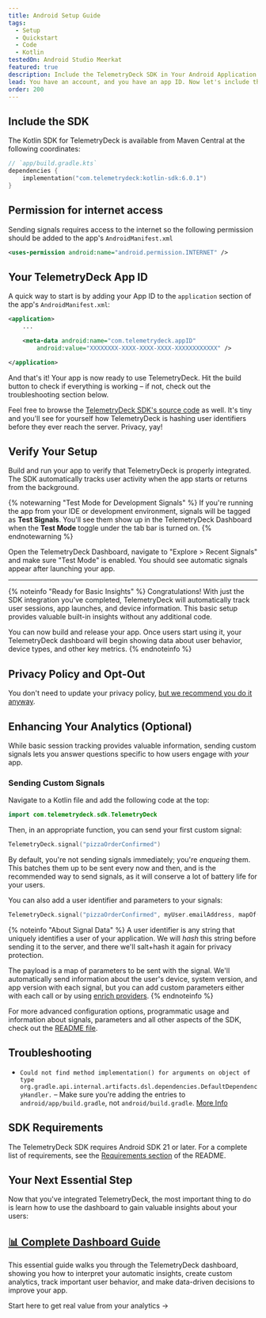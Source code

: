 ```yaml
---
title: Android Setup Guide
tags:
  - Setup
  - Quickstart
  - Code
  - Kotlin
testedOn: Android Studio Meerkat
featured: true
description: Include the TelemetryDeck SDK in Your Android Application
lead: You have an account, and you have an app ID. Now let's include the TelemetryClient Kotlin Package in your application.
order: 200
---
```


## Include the SDK

The Kotlin SDK for TelemetryDeck is available from Maven Central at the following coordinates:

```kotlin
// `app/build.gradle.kts`
dependencies {
    implementation("com.telemetrydeck:kotlin-sdk:6.0.1")
}
```

## Permission for internet access

Sending signals requires access to the internet so the following permission should be added to the app's `AndroidManifest.xml`

```xml
<uses-permission android:name="android.permission.INTERNET" />
```

## Your TelemetryDeck App ID

A quick way to start is by adding your App ID to the `application` section of the app's `AndroidManifest.xml`:

```xml
<application>
    ...

    <meta-data android:name="com.telemetrydeck.appID"
        android:value="XXXXXXXX-XXXX-XXXX-XXXX-XXXXXXXXXXXX" />

</application>
```

And that's it! Your app is now ready to use TelemetryDeck. Hit the build button to check if everything is working – if not, check out the troubleshooting section below.

Feel free to browse the [TelemetryDeck SDK's source code](https://github.com/TelemetryDeck/KotlinSDK) as well. It's tiny and you'll see for yourself how TelemetryDeck is hashing user identifiers before they ever reach the server. Privacy, yay!

## Verify Your Setup

Build and run your app to verify that TelemetryDeck is properly integrated. The SDK automatically tracks user activity when the app starts or returns from the background.

{% notewarning "Test Mode for Development Signals" %}
If you're running the app from your IDE or development environment, signals will be tagged as **Test Signals**. You'll see them show up in the TelemetryDeck Dashboard when the **Test Mode** toggle under the tab bar is turned on.
{% endnotewarning %}

Open the TelemetryDeck Dashboard, navigate to "Explore > Recent Signals" and make sure "Test Mode" is enabled. You should see automatic signals appear after launching your app.

---

{% noteinfo "Ready for Basic Insights" %}
Congratulations! With just the SDK integration you've completed, TelemetryDeck will automatically track user sessions, app launches, and device information. This basic setup provides valuable built-in insights without any additional code.

You can now build and release your app. Once users start using it, your TelemetryDeck dashboard will begin showing data about user behavior, device types, and other key metrics.
{% endnoteinfo %}

## Privacy Policy and Opt-Out

You don't need to update your privacy policy, [but we recommend you do it anyway](/docs/guides/privacy-faq/#do-i-need-to-add-telemetrydeck-to-my-privacy-policy%3F).

## Enhancing Your Analytics (Optional)

While basic session tracking provides valuable information, sending custom signals lets you answer questions specific to how users engage with *your* app.

### Sending Custom Signals

Navigate to a Kotlin file and add the following code at the top:

```kotlin
import com.telemetrydeck.sdk.TelemetryDeck
```

Then, in an appropriate function, you can send your first custom signal:

```kotlin
TelemetryDeck.signal("pizzaOrderConfirmed")
```

By default, you're not sending signals immediately; you're _enqueing_ them. This batches them up to be sent every now and then, and is the recommended way to send signals, as it will conserve a lot of battery life for your users.

You can also add a user identifier and parameters to your signals:

```kotlin
TelemetryDeck.signal("pizzaOrderConfirmed", myUser.emailAddress, mapOf("pizzaType" to "hawaii"))
```

{% noteinfo "About Signal Data" %}
A user identifier is any string that uniquely identifies a user of your application. We will _hash_ this string before sending it to the server, and there we'll salt+hash it again for privacy protection.

The payload is a map of parameters to be sent with the signal. We'll automatically send information about the user's device, system version, and app version with each signal, but you can add custom parameters either with each call or by using [enrich providers](https://github.com/TelemetryDeck/KotlinSDK#custom-telemetry).
{% endnoteinfo %}

For more advanced configuration options, programmatic usage and information about signals, parameters and all other aspects of the SDK, check out the [README file](https://github.com/TelemetryDeck/KotlinSDK?tab=readme-ov-file#programmatic-usage).

## Troubleshooting

- `Could not find method implementation() for arguments on object of type org.gradle.api.internal.artifacts.dsl.dependencies.DefaultDependencyHandler.` – Make sure you're adding the entries to `android/app/build.gradle`, not `android/build.gradle`. [More Info](https://stackoverflow.com/questions/45615474/gradle-error-could-not-find-method-implementation-for-arguments-com-android)

## SDK Requirements

The TelemetryDeck SDK requires Android SDK 21 or later. For a complete list of requirements, see the [Requirements section](https://github.com/TelemetryDeck/KotlinSDK?tab=readme-ov-file#requirements) of the README.

## Your Next Essential Step

Now that you've integrated TelemetryDeck, the most important thing to do is learn how to use the dashboard to gain valuable insights about your users:

<div class="not-prose ">
  <div class="my-10 grid grid-cols-1 gap-6">
    <div class="group relative rounded-xl border-2 border-mars-300 bg-white flex">
      <div class="absolute -inset-px rounded-xl border-2 border-transparent opacity-0 [background:linear-gradient(var(--quick-links-hover-bg,theme(colors.mars.50)),var(--quick-links-hover-bg,theme(colors.mars.100)))_padding-box,linear-gradient(to_top,theme(colors.mars.400),theme(colors.mars.500))_border-box] group-hover:opacity-100"></div>
      <div class="shadow relative overflow-hidden rounded-xl p-6 h-full">
        <h2 class="font-semibold text-lg text-mars-500">
          <a href="/docs/basics/index">
            <span class="absolute -inset-px rounded-xl"></span>📊 Complete Dashboard Guide</a>
        </h2>
        <p class="mt-2 text-sm text-slate-700">This essential guide walks you through the TelemetryDeck dashboard, showing you how to interpret your automatic insights, create custom analytics, track important user behavior, and make data-driven decisions to improve your app.</p>
        <p class="mt-4 text-sm text-mars-500 font-semibold flex justify-between">
          <span>Start here to get real value from your analytics</span>
          <span>→</span>
        </p>
      </div>
    </div>
  </div>
</div>
